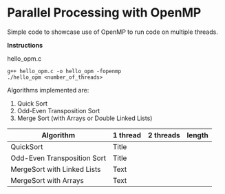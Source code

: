 # Parallel Processing with OpenMP

Simple code to showcase use of OpenMP to run code on multiple threads.

**Instructions**

hello_opm.c

```
g++ hello_opm.c -o hello_opm -fopenmp
./hello_opm <number_of_threads>
```

Algorithms implemented are:
1. Quick Sort
2. Odd-Even Transposition Sort
3. Merge Sort (with Arrays or Double Linked Lists)

| Algorithm   | 1 thread | 2 threads | length |
| ----------- | ----------- |--- | --- |
| QuickSort    | Title       | | |
| Odd-Even Transposition Sort    | Title       | | |
| MergeSort with Linked Lists   | Text        | | |
| MergeSort with Arrays   | Text        | | |